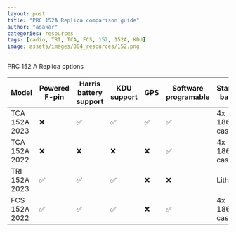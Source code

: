 ```yaml
---
layout: post
title: "PRC 152A Replica comparison guide"
author: "adakar"
categories: resources
tags: [radio, TRI, TCA, FCS, 152, 152A, KDU]
image: assets/images/004_resources/152.png
---
```


PRC 152 A Replica options

| Model				| Powered F-pin		| Harris battery support 		| KDU support 		| GPS 		| Software programable 		| Standard battery	|
|---				|---				|---							|---				|---		|---						|---				|	
| TCA 152A 2023 	|	❌				| ✅							| ✅				| ✅		| ✅						| 4x 18650 in case	|	
| TCA 152A 2022 	|	❌				| ❌							| ❌				| ❌		| ✅						| 4x 18650 in case	|	
| TRI 152A 2023 	|	✅				| ✅							| ✅				| ❌		| ❌						| Lithium 			|
| FCS 152A 2022 	|	✅				| ✅							| ✅				| ❌		| ✅						| 4x 18650 in case	|	
